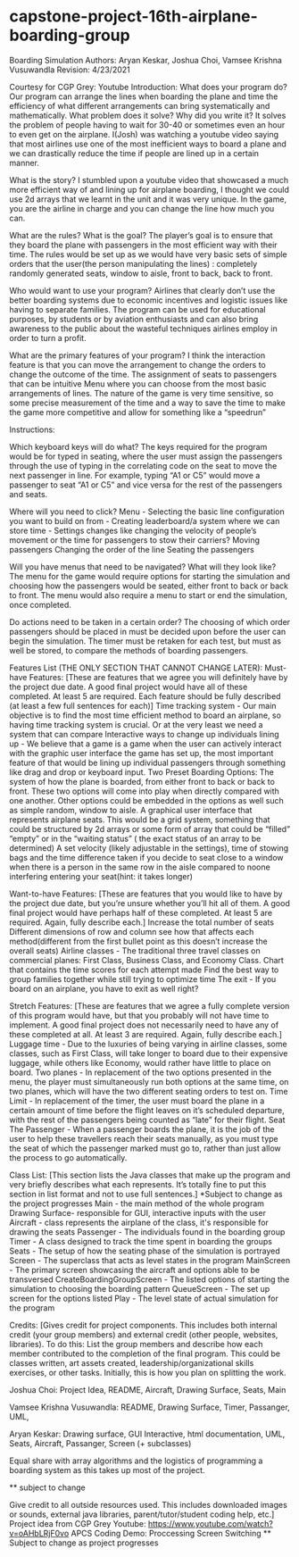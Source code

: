 # capstone-project-16th-airplane-boarding-group
Boarding Simulation
Authors: Aryan Keskar, Joshua Choi, Vamsee Krishna Vusuwandla
Revision: 4/23/2021

Courtesy for CGP Grey: Youtube
Introduction: 
What does your program do?
Our program can arrange the lines when boarding the plane and time the efficiency of what different arrangements can bring systematically and mathematically.
What problem does it solve? Why did you write it?
It solves the problem of people having to wait for 30-40 or sometimes even an hour to even get on the airplane. I(Josh) was watching a youtube video saying that most airlines use one of the most inefficient ways to board a plane and we can drastically reduce the time if people are lined up in a certain manner.

What is the story? 
I stumbled upon a youtube video that showcased a much more efficient way of and lining up for airplane boarding, I thought we could use 2d arrays that we learnt in the unit and it was very unique. In the game, you are the airline in charge and you can change the line how much you can. 

What are the rules? What is the goal?
The player’s goal is to ensure that they board the plane with passengers in the most efficient way with their time. The rules would be set up as we would have very basic sets of simple orders that the user(the person manipulating the lines) : completely randomly generated seats, window to aisle, front to back, back to front. 

Who would want to use your program?
Airlines that clearly don’t use the better boarding systems due to economic incentives and logistic issues like having to separate families. The program can be used for educational purposes, by students or by aviation enthusiasts and can also bring awareness to the public about the wasteful techniques airlines employ in order to turn a profit.

What are the primary features of your program?
I think the interaction feature is that you can move the arrangement to change the orders to change the outcome of the time.
The assignment of seats to passengers that can be intuitive
Menu where you can choose from  the most basic arrangements of lines.
The nature of the game is very time sensitive, so some precise measurement of the time and a way to save the time to make the game more competitive and allow for something like a “speedrun”

Instructions:

Which keyboard keys will do what? 
The keys required for the program would be for typed in seating, where the user must assign the passengers through the use of typing in the correlating code on the seat to move the next passenger in line. For example, typing “A1 or C5” would move a passenger to seat “A1 or C5” and vice versa for the rest of the passengers and seats.

Where will you need to click? 
Menu
	- Selecting the basic line configuration you want to build on from
	- Creating leaderboard/a system where we can store time
	- Settings changes like changing the velocity of people’s movement or the time for passengers to stow their carriers?
Moving passengers
Changing the order of the line
Seating the passengers

Will you have menus that need to be navigated? What will they look like? 
The menu for the game would require options for starting the simulation and choosing how the passengers would be seated, either front to back or back to front. The menu would also require a menu to start or end the simulation, once completed.

Do actions need to be taken in a certain order?
The choosing of which order passengers should be placed in must be decided upon before the user can begin the simulation. The timer must be retaken for each test, but must as well be stored, to compare the methods of boarding passengers.

Features List (THE ONLY SECTION THAT CANNOT CHANGE LATER):
Must-have Features:
[These are features that we agree you will definitely have by the project due date. A good final project would have all of these completed. At least 5 are required. Each feature should be fully described (at least a few full sentences for each)]
 Time tracking system - Our main objective is to find the most time efficient method to board an airplane, so having time tracking system is crucial. Or at the very least we need a system that can compare 
 Interactive ways to change up individuals lining up - We believe that a game is a game when the user can actively interact with the graphic user interface the game has set up, the most important feature of that would be lining up individual passengers through something like drag and drop or keyboard input.
 Two Preset Boarding Options: The system of how the plane is boarded, from either front to back or back to front. These two options will come into play when directly compared with one another. Other options could be embedded in the options as well such as simple random, window to aisle.
 A graphical user interface that represents airplane seats. This would be a grid system, something that could be structured by 2d arrays or some form of array that could be “filled” “empty” or in the “waiting status” ( the exact status of an array to be determined)
 A set velocity (likely adjustable in the settings), time of stowing bags and the time difference taken if you decide to seat close to a window when there is a person in the same row in the aisle compared to noone interfering entering your seat(hint: it takes longer)

Want-to-have Features:
[These are features that you would like to have by the project due date, but you’re unsure whether you’ll hit all of them. A good final project would have perhaps half of these completed. At least 5 are required. Again, fully describe each.]
Increase the total number of seats 
Different dimensions of row and column see how that affects each method(different from the first bullet point as this doesn’t increase the overall seats)
 Airline classes - The traditional three travel classes on commercial planes: First Class, Business Class, and Economy Class.
 Chart that contains the time scores for each attempt made
 Find the best way to group families together while still trying to optimize time
 The exit - If you board on an airplane, you have to exit as well right? 

Stretch Features:
[These are features that we agree a fully complete version of this program would have, but that you probably will not have time to implement. A good final project does not necessarily need to have any of these completed at all. At least 3 are required. Again, fully describe each.]
Luggage time - Due to the luxuries of being varying in airline classes, some classes, such as First Class, will take longer to board due to their expensive luggage, while others like Economy, would rather have little to place on board.
Two planes - In replacement of the two options presented in the menu, the player must simultaneously run both options at the same time, on two planes, which will have the two different seating orders to test on.
Time Limit - In replacement of the timer, the user must board the plane in a certain amount of time before the flight leaves on it’s scheduled departure, with the rest of the passengers being counted as “late” for their flight. 
Seat The Passenger - When a passenger boards the plane, it is the job of the user to help these travellers reach their seats manually, as you must type the seat of which the passenger marked must go to, rather than just allow the process to go automatically.


Class List:
[This section lists the Java classes that make up the program and very briefly describes what each represents. It’s totally fine to put this section in list format and not to use full sentences.]
*Subject to change as the project progresses
Main - the main method of the whole program
Drawing Surface- responsible for GUI, interactive inputs with the user
Aircraft - class represents the airplane of the class, it's responsible for drawing the seats
Passenger - The individuals found in the boarding group
Timer - A class designed to track the time spent in boarding the groups
Seats - The setup of how the seating phase of the simulation is portrayed
Screen - The superclass that acts as level states in the program
MainScreen - The primary screen showcasing the aircraft and options able to be transversed
CreateBoardingGroupScreen - The listed options of starting the simulation to choosing the boarding pattern
QueueScreen - The set up screen for the options listed
Play - The level state of actual simulation for the program


Credits:
[Gives credit for project components. This includes both internal credit (your group members) and external credit (other people, websites, libraries). To do this:
List the group members and describe how each member contributed to the completion of the final program. This could be classes written, art assets created, leadership/organizational skills exercises, or other tasks. Initially, this is how you plan on splitting the work.

Joshua Choi: Project Idea, README, Aircraft, Drawing Surface, Seats, Main 

Vamsee Krishna Vusuwandla: README, Drawing Surface, Timer, Passanger,  UML, 

Aryan Keskar: Drawing surface, GUI Interactive, html documentation, UML, Seats, Aircraft, Passanger, Screen (+ subclasses)

Equal share with array algorithms and the logistics of programming a boarding system as this takes up most of the project.

** subject to change


Give credit to all outside resources used. This includes downloaded images or sounds, external java libraries, parent/tutor/student coding help, etc.]
	Project idea from CGP Grey Youtube: https://www.youtube.com/watch?v=oAHbLRjF0vo
	APCS Coding Demo: Proccessing Screen Switching
	** Subject to change as project progresses

